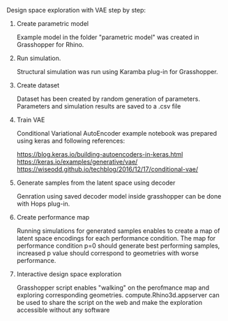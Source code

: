 Design space exploration with VAE step by step:


1. Create parametric model

    Example model in the folder "parametric model" was created in Grasshopper for Rhino.

2. Run simulation. 

    Structural simulation was run using Karamba plug-in for Grasshopper.

3. Create dataset 

    Dataset has been created by random generation of parameters. Parameters and simulation results are saved to a .csv file
    
4. Train VAE

    Conditional Variational AutoEncoder example notebook was prepared using keras and following references:
    
    https://blog.keras.io/building-autoencoders-in-keras.html
    https://keras.io/examples/generative/vae/
    https://wiseodd.github.io/techblog/2016/12/17/conditional-vae/

5. Generate samples from the latent space using decoder

    Genration using saved decoder model inside grasshopper can be done with Hops plug-in.
    
6. Create performance map

    Running simulations for generated samples enables to create a map of latent space encodings for each performance condition.
    The map for performance condition p=0 should generate best performing samples, increased p value should correspond to geometries with worse performance.
    
7. Interactive design space exploration

    Grasshopper script enables "walking" on the perofmance map and exploring corresponding geometries.
    compute.Rhino3d.appserver can be used to share the script on the web and make the exploration accessible without any software
